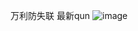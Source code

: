 
万利防失联
最新qun
![image](https://github.com/user-attachments/assets/d4f494f1-03f2-4ccb-af7b-95a8dbda5441)

